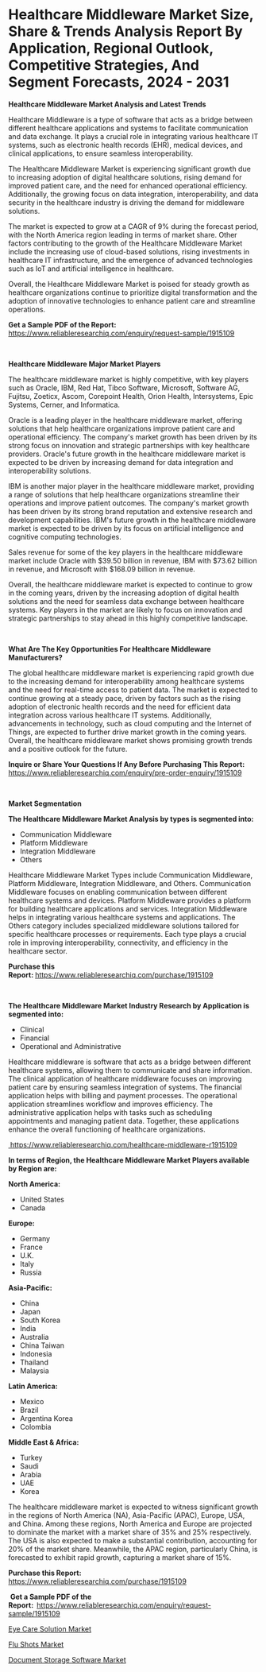 <p><h1>Healthcare Middleware Market Size, Share & Trends Analysis Report By Application, Regional Outlook, Competitive Strategies, And Segment Forecasts, 2024 - 2031</h1></p><p><strong>Healthcare Middleware Market Analysis and Latest Trends</strong></p>
<p><p>Healthcare Middleware is a type of software that acts as a bridge between different healthcare applications and systems to facilitate communication and data exchange. It plays a crucial role in integrating various healthcare IT systems, such as electronic health records (EHR), medical devices, and clinical applications, to ensure seamless interoperability.</p><p>The Healthcare Middleware Market is experiencing significant growth due to increasing adoption of digital healthcare solutions, rising demand for improved patient care, and the need for enhanced operational efficiency. Additionally, the growing focus on data integration, interoperability, and data security in the healthcare industry is driving the demand for middleware solutions.</p><p>The market is expected to grow at a CAGR of 9% during the forecast period, with the North America region leading in terms of market share. Other factors contributing to the growth of the Healthcare Middleware Market include the increasing use of cloud-based solutions, rising investments in healthcare IT infrastructure, and the emergence of advanced technologies such as IoT and artificial intelligence in healthcare.</p><p>Overall, the Healthcare Middleware Market is poised for steady growth as healthcare organizations continue to prioritize digital transformation and the adoption of innovative technologies to enhance patient care and streamline operations.</p></p>
<p><strong>Get a Sample PDF of the Report:&nbsp;</strong> <a href="https://www.reliableresearchiq.com/enquiry/request-sample/1915109">https://www.reliableresearchiq.com/enquiry/request-sample/1915109</a></p>
<p>&nbsp;</p>
<p><strong>Healthcare Middleware Major Market Players</strong></p>
<p><p>The healthcare middleware market is highly competitive, with key players such as Oracle, IBM, Red Hat, Tibco Software, Microsoft, Software AG, Fujitsu, Zoeticx, Ascom, Corepoint Health, Orion Health, Intersystems, Epic Systems, Cerner, and Informatica.</p><p>Oracle is a leading player in the healthcare middleware market, offering solutions that help healthcare organizations improve patient care and operational efficiency. The company's market growth has been driven by its strong focus on innovation and strategic partnerships with key healthcare providers. Oracle's future growth in the healthcare middleware market is expected to be driven by increasing demand for data integration and interoperability solutions.</p><p>IBM is another major player in the healthcare middleware market, providing a range of solutions that help healthcare organizations streamline their operations and improve patient outcomes. The company's market growth has been driven by its strong brand reputation and extensive research and development capabilities. IBM's future growth in the healthcare middleware market is expected to be driven by its focus on artificial intelligence and cognitive computing technologies.</p><p>Sales revenue for some of the key players in the healthcare middleware market include Oracle with $39.50 billion in revenue, IBM with $73.62 billion in revenue, and Microsoft with $168.09 billion in revenue.</p><p>Overall, the healthcare middleware market is expected to continue to grow in the coming years, driven by the increasing adoption of digital health solutions and the need for seamless data exchange between healthcare systems. Key players in the market are likely to focus on innovation and strategic partnerships to stay ahead in this highly competitive landscape.</p></p>
<p>&nbsp;</p>
<p><strong>What Are The Key Opportunities For Healthcare Middleware Manufacturers?</strong></p>
<p><p>The global healthcare middleware market is experiencing rapid growth due to the increasing demand for interoperability among healthcare systems and the need for real-time access to patient data. The market is expected to continue growing at a steady pace, driven by factors such as the rising adoption of electronic health records and the need for efficient data integration across various healthcare IT systems. Additionally, advancements in technology, such as cloud computing and the Internet of Things, are expected to further drive market growth in the coming years. Overall, the healthcare middleware market shows promising growth trends and a positive outlook for the future.</p></p>
<p><strong>Inquire or Share Your Questions If Any Before Purchasing This Report:</strong> <a href="https://www.reliableresearchiq.com/enquiry/pre-order-enquiry/1915109">https://www.reliableresearchiq.com/enquiry/pre-order-enquiry/1915109</a></p>
<p>&nbsp;</p>
<p><strong>Market Segmentation</strong></p>
<p><strong>The Healthcare Middleware Market Analysis by types is segmented into:</strong></p>
<p><ul><li>Communication Middleware</li><li>Platform Middleware</li><li>Integration Middleware</li><li>Others</li></ul></p>
<p><p>Healthcare Middleware Market Types include Communication Middleware, Platform Middleware, Integration Middleware, and Others. Communication Middleware focuses on enabling communication between different healthcare systems and devices. Platform Middleware provides a platform for building healthcare applications and services. Integration Middleware helps in integrating various healthcare systems and applications. The Others category includes specialized middleware solutions tailored for specific healthcare processes or requirements. Each type plays a crucial role in improving interoperability, connectivity, and efficiency in the healthcare sector.</p></p>
<p><strong>Purchase this Report:&nbsp;</strong><a href="https://www.reliableresearchiq.com/purchase/1915109">https://www.reliableresearchiq.com/purchase/1915109</a></p>
<p>&nbsp;</p>
<p><strong>The Healthcare Middleware Market Industry Research by Application is segmented into:</strong></p>
<p><ul><li>Clinical</li><li>Financial</li><li>Operational and Administrative</li></ul></p>
<p><p>Healthcare middleware is software that acts as a bridge between different healthcare systems, allowing them to communicate and share information. The clinical application of healthcare middleware focuses on improving patient care by ensuring seamless integration of systems. The financial application helps with billing and payment processes. The operational application streamlines workflow and improves efficiency. The administrative application helps with tasks such as scheduling appointments and managing patient data. Together, these applications enhance the overall functioning of healthcare organizations.</p></p>
<p><a href="https://www.reliableresearchiq.com/healthcare-middleware-r1915109">&nbsp;https://www.reliableresearchiq.com/healthcare-middleware-r1915109</a></p>
<p><strong>In terms of Region, the Healthcare Middleware Market Players available by Region are:</strong></p>
<p>
    <p> <strong> North America: </strong>
        <ul>
            <li>United States</li>
            <li>Canada</li>
        </ul>
        </p> 
    <p> <strong> Europe: </strong>
        <ul>
            <li>Germany</li>
            <li>France</li>
            <li>U.K.</li>
            <li>Italy</li>
            <li>Russia</li>
        </ul>
        </p> 
    <p> <strong> Asia-Pacific: </strong>
        <ul>
            <li>China</li>
            <li>Japan</li>
            <li>South Korea</li>
            <li>India</li>
            <li>Australia</li>
            <li>China Taiwan</li>
            <li>Indonesia</li>
            <li>Thailand</li>
            <li>Malaysia</li>
        </ul>
        </p> 
    <p> <strong> Latin America: </strong>
        <ul>
            <li>Mexico</li>
            <li>Brazil</li>
            <li>Argentina Korea</li>
            <li>Colombia</li>
        </ul>
        </p> 
    <p> <strong> Middle East & Africa: </strong>
        <ul>
            <li>Turkey</li>
            <li>Saudi</li>
            <li>Arabia</li>
            <li>UAE</li>
            <li>Korea</li>
        </ul>
    </p>
    </p>
<p><p>The healthcare middleware market is expected to witness significant growth in the regions of North America (NA), Asia-Pacific (APAC), Europe, USA, and China. Among these regions, North America and Europe are projected to dominate the market with a market share of 35% and 25% respectively. The USA is also expected to make a substantial contribution, accounting for 20% of the market share. Meanwhile, the APAC region, particularly China, is forecasted to exhibit rapid growth, capturing a market share of 15%.</p></p>
<p><strong>Purchase this Report: </strong><a href="https://www.reliableresearchiq.com/purchase/1915109">https://www.reliableresearchiq.com/purchase/1915109</a></p>
<p>&nbsp;<strong>Get a Sample PDF of the Report:&nbsp;&nbsp;</strong><a href="https://www.reliableresearchiq.com/enquiry/request-sample/1915109">https://www.reliableresearchiq.com/enquiry/request-sample/1915109</a></p>
<p><strong></strong></p>
<p><p><a href="https://www.linkedin.com/pulse/eye-care-solution-market-research-report-includes-analysis-1tsrc">Eye Care Solution Market</a></p><p><a href="https://www.linkedin.com/pulse/flu-shots-market-global-regional-analysis-focus-region-country-level-gao1f">Flu Shots Market</a></p><p><a href="https://github.com/JosephMorgnlvXXff/Market-Research-Report-List-1/blob/main/document-storage-software-market.md">Document Storage Software Market</a></p></p>